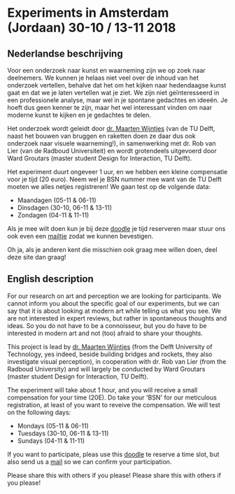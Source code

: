 # Experiments in Amsterdam (Jordaan) 30-10 / 13-11 2018 

## Nederlandse beschrijving

Voor een onderzoek naar kunst en waarneming zijn we op zoek naar deelnemers. We kunnen je helaas niet veel over de inhoud van het onderzoek vertellen, behalve dat het om het kijken naar hedendaagse kunst gaat en dat we je laten vertellen wat je ziet. We zijn niet geïnteresseerd in een professionele analyse, maar wel in je spontane gedachtes en ideeën. Je hoeft dus geen kenner te zijn, maar het wel interessant vinden om naar moderne kunst te kijken en je gedachtes te delen. 

Het onderzoek wordt geleidt door [dr. Maarten Wijntjes](mailto:m.w.a.wijntjes@tudelft.nl) (van de TU Delft, naast het bouwen van bruggen en raketten doen ze daar dus ook onderzoek naar visuele waarneming!), in samenwerking met dr. Rob van Lier (van de Radboud Universiteit) en wordt grotendeels uitgevoerd door Ward Groutars (master student Design for Interaction, TU Delft). 

Het experiment duurt ongeveer 1 uur, en we hebben een kleine compensatie voor je tijd (20 euro). Neem wel je BSN nummer mee want van de TU Delft moeten we alles netjes registreren! We gaan test op de volgende data:

- Maandagen (05-11 & 06-11)
- Dinsdagen (30-10, 06-11 & 13-11) 
- Zondagen (04-11 & 11-11)

Als je mee wilt doen kun je bij deze [doodle](https://doodle.com/poll/74fm8dkbpytpbifu) je tijd reserveren maar stuur ons ook even een [mailtje](mailto:E.G.Groutars@student.tudelft.nl) zodat we kunnen bevestigen. 

Oh ja, als je anderen kent die misschien ook graag mee willen doen, deel deze site dan graag!


## English description

For our research on art and perception we are looking for participants. We cannot inform you about the specific goal of our experiments, but we can say that it is about looking at modern art while telling us what you see. We are not interested in expert reviews, but rather in spontaneous thoughts and ideas. So you do not have to be a connoisseur, but you do have to be interested in modern art and not (too) afraid to share your thoughts. 

This project is lead by [dr. Maarten Wijntjes](mailto:m.w.a.wijntjes@tudelft.nl) (from the Delft University of Technology, yes indeed, beside building bridges and rockets, they also investigate visual perception), in cooperation with dr. Rob van Lier (from the Radboud University) and will largely be conducted by Ward Groutars (master student Design for Interaction, TU Delft). 

The experiment will take about 1 hour, and you will receive a small compensation for your time (20E). Do take your 'BSN' for our meticulous registration, at least of you want to reveive the compensation. We will test on the following days:

- Mondays (05-11 & 06-11)
- Tuesdays (30-10, 06-11 & 13-11) 
- Sundays (04-11 & 11-11)

If you want to participate, pleas use this [doodle](https://doodle.com/poll/74fm8dkbpytpbifu) te reserve a time slot, but also send us a [mail](mailto:E.G.Groutars@student.tudelft.nl) so we can confirm your participation. 

Please share this with others if you please!
Please share this with others if you please!